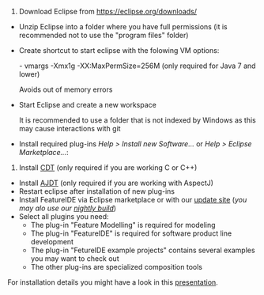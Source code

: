 1. Download Eclipse from https://eclipse.org/downloads/
- Unzip Eclipse into a folder where you have full permissions (it is recommended not to use the "program files" folder) 
- Create shortcut to start eclipse with the folowing VM options:
 
   \- vmargs -Xmx1g -XX:MaxPermSize=256M (only required for Java 7 and lower)
   
   Avoids out of memory errors
- Start Eclipse and create a new workspace
   
   It is recommended to use a folder that is not indexed by Windows as this may cause interactions with git
- Install required plug-ins _Help > Install new Software..._ or _Help > Eclipse Marketplace..._:
 1. Install [CDT](https://eclipse.org/cdt/downloads.php) (only required if you are working C or C++)
 - Install [AJDT](https://eclipse.org/ajdt/downloads/) (only required if you are working with AspectJ)
 - Restart eclipse after installation of new plug-ins 
- Install FeatureIDE via Eclipse marketplace or with our [update site](http://wwwiti.cs.uni-magdeburg.de/iti_db/research/featureide/deploy/) (_you may alo use our [nightly build](http://wwwiti.cs.uni-magdeburg.de/iti_db/research/featureide/nightly/p2-updateSite/)_)
 - Select all plugins you need:
    - The plug-in "Feature Modelling" is required for modeling
     - The plug-in "FeatureIDE" is required for software product line development
     - The plug-in "FetureIDE example projects" contains several examples you may want to check out
     - The other plug-ins are specialized composition tools

For installation details you might have a look in this [presentation](http://wwwiti.cs.uni-magdeburg.de/iti_db/research/featureide/slides/featureide-2-getstarted.pdf). 